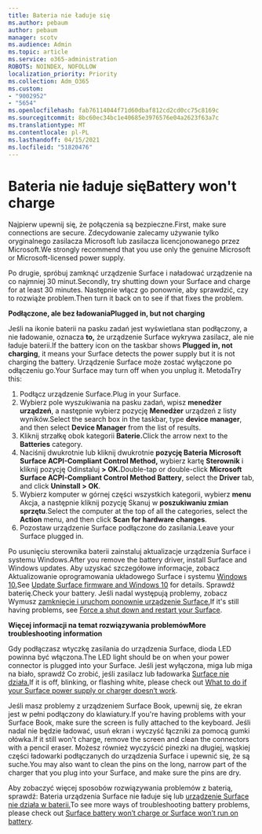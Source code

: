 ```yaml
---
title: Bateria nie ładuje się
ms.author: pebaum
author: pebaum
manager: scotv
ms.audience: Admin
ms.topic: article
ms.service: o365-administration
ROBOTS: NOINDEX, NOFOLLOW
localization_priority: Priority
ms.collection: Adm_O365
ms.custom:
- "9002952"
- "5654"
ms.openlocfilehash: fab76114044f71d60dbaf812cd2cd0cc75c8169c
ms.sourcegitcommit: 8bc60ec34bc1e40685e3976576e04a2623f63a7c
ms.translationtype: MT
ms.contentlocale: pl-PL
ms.lasthandoff: 04/15/2021
ms.locfileid: "51820476"
---
```

# <a name="battery-wont-charge"></a><span data-ttu-id="33746-102">Bateria nie ładuje się</span><span class="sxs-lookup"><span data-stu-id="33746-102">Battery won't charge</span></span>

<span data-ttu-id="33746-103">Najpierw upewnij się, że połączenia są bezpieczne.</span><span class="sxs-lookup"><span data-stu-id="33746-103">First, make sure connections are secure.</span></span> <span data-ttu-id="33746-104">Zdecydowanie zalecamy używanie tylko oryginalnego zasilacza Microsoft lub zasilacza licencjonowanego przez Microsoft.</span><span class="sxs-lookup"><span data-stu-id="33746-104">We strongly recommend that you use only the genuine Microsoft or Microsoft-licensed power supply.</span></span>

<span data-ttu-id="33746-105">Po drugie, spróbuj zamknąć urządzenie Surface i naładować urządzenie na co najmniej 30 minut.</span><span class="sxs-lookup"><span data-stu-id="33746-105">Secondly, try shutting down your Surface and charge for at least 30 minutes.</span></span> <span data-ttu-id="33746-106">Następnie włącz go ponownie, aby sprawdzić, czy to rozwiąże problem.</span><span class="sxs-lookup"><span data-stu-id="33746-106">Then turn it back on to see if that fixes the problem.</span></span>

<span data-ttu-id="33746-107">**Podłączone, ale bez ładowania**</span><span class="sxs-lookup"><span data-stu-id="33746-107">**Plugged in, but not charging**</span></span>

<span data-ttu-id="33746-108">Jeśli na ikonie baterii na pasku zadań jest wyświetlana stan podłączony, a nie ładowanie, oznacza **to,** że urządzenie Surface wykrywa zasilacz, ale nie ładuje baterii.</span><span class="sxs-lookup"><span data-stu-id="33746-108">If the battery icon on the taskbar shows **Plugged in, not charging**, it means your Surface detects the power supply but it is not charging the battery.</span></span> <span data-ttu-id="33746-109">Urządzenie Surface może zostać wyłączone po odłączeniu go.</span><span class="sxs-lookup"><span data-stu-id="33746-109">Your Surface may turn off when you unplug it.</span></span> <span data-ttu-id="33746-110">Metoda</span><span class="sxs-lookup"><span data-stu-id="33746-110">Try this:</span></span>

1. <span data-ttu-id="33746-111">Podłącz urządzenie Surface.</span><span class="sxs-lookup"><span data-stu-id="33746-111">Plug in your Surface.</span></span>
2. <span data-ttu-id="33746-112">Wybierz pole wyszukiwania na pasku zadań, wpisz **menedżer urządzeń**, a następnie wybierz pozycję **Menedżer** urządzeń z listy wyników.</span><span class="sxs-lookup"><span data-stu-id="33746-112">Select the search box in the taskbar, type **device manager**, and then select **Device Manager** from the list of results.</span></span>
3. <span data-ttu-id="33746-113">Kliknij strzałkę obok kategorii **Baterie.**</span><span class="sxs-lookup"><span data-stu-id="33746-113">Click the arrow next to the **Batteries** category.</span></span>
4. <span data-ttu-id="33746-114">Naciśnij dwukrotnie lub kliknij dwukrotnie **pozycję Bateria Microsoft Surface ACPI-Compliant Control Method,** wybierz kartę **Sterownik** i kliknij pozycję Odinstaluj **> OK.**</span><span class="sxs-lookup"><span data-stu-id="33746-114">Double-tap or double-click **Microsoft Surface ACPI-Compliant Control Method Battery**, select the **Driver** tab, and click **Uninstall > OK**.</span></span>
5. <span data-ttu-id="33746-115">Wybierz komputer w górnej części wszystkich kategorii, wybierz **menu** Akcja, a następnie kliknij pozycję Skanuj w **poszukiwaniu zmian sprzętu**.</span><span class="sxs-lookup"><span data-stu-id="33746-115">Select the computer at the top of all the categories, select the **Action** menu, and then click **Scan for hardware changes**.</span></span>
6. <span data-ttu-id="33746-116">Pozostaw urządzenie Surface podłączone do zasilania.</span><span class="sxs-lookup"><span data-stu-id="33746-116">Leave your Surface plugged in.</span></span>

<span data-ttu-id="33746-117">Po usunięciu sterownika baterii zainstaluj aktualizacje urządzenia Surface i systemu Windows.</span><span class="sxs-lookup"><span data-stu-id="33746-117">After you remove the battery driver, install Surface and Windows updates.</span></span> <span data-ttu-id="33746-118">Aby uzyskać szczegółowe informacje, zobacz Aktualizowanie oprogramowania układowego Surface i systemu [Windows 10.](https://support.microsoft.com/help/4023505)</span><span class="sxs-lookup"><span data-stu-id="33746-118">See [Update Surface firmware and Windows 10](https://support.microsoft.com/help/4023505) for details.</span></span> <span data-ttu-id="33746-119">Sprawdź baterię.</span><span class="sxs-lookup"><span data-stu-id="33746-119">Check your battery.</span></span> <span data-ttu-id="33746-120">Jeśli nadal występują problemy, zobacz Wymusz [zamknięcie i uruchom ponownie urządzenie Surface.](https://support.microsoft.com/help/4036280/surface-force-a-shut-down-and-restart-your-surface)</span><span class="sxs-lookup"><span data-stu-id="33746-120">If it's still having problems, see [Force a shut down and restart your Surface](https://support.microsoft.com/help/4036280/surface-force-a-shut-down-and-restart-your-surface).</span></span>

<span data-ttu-id="33746-121">**Więcej informacji na temat rozwiązywania problemów**</span><span class="sxs-lookup"><span data-stu-id="33746-121">**More troubleshooting information**</span></span>

<span data-ttu-id="33746-122">Gdy podłączasz wtyczkę zasilania do urządzenia Surface, dioda LED powinna być włączona.</span><span class="sxs-lookup"><span data-stu-id="33746-122">The LED light should be on when your power connector is plugged into your Surface.</span></span> <span data-ttu-id="33746-123">Jeśli jest wyłączona, miga lub miga na biało, sprawdź Co zrobić, jeśli zasilacz lub ładowarka [Surface nie działa.](https://support.microsoft.com/help/4484763/surface-fix-issues-with-your-power-supply)</span><span class="sxs-lookup"><span data-stu-id="33746-123">If it is off, blinking, or flashing white, please check out [What to do if your Surface power supply or charger doesn’t work](https://support.microsoft.com/help/4484763/surface-fix-issues-with-your-power-supply).</span></span> 

<span data-ttu-id="33746-124">Jeśli masz problemy z urządzeniem Surface Book, upewnij się, że ekran jest w pełni podłączony do klawiatury.</span><span class="sxs-lookup"><span data-stu-id="33746-124">If you're having problems with your Surface Book, make sure the screen is fully attached to the keyboard.</span></span> <span data-ttu-id="33746-125">Jeśli nadal nie będzie ładować, usuń ekran i wyczyść łączniki za pomocą gumki ołówka.</span><span class="sxs-lookup"><span data-stu-id="33746-125">If it still won't charge, remove the screen and clean the connectors with a pencil eraser.</span></span> <span data-ttu-id="33746-126">Możesz również wyczyścić pinezki na długiej, wąskiej części ładowarki podłączanych do urządzenia Surface i upewnić się, że są suche.</span><span class="sxs-lookup"><span data-stu-id="33746-126">You may also want to clean the pins on the long, narrow part of the charger that you plug into your Surface, and make sure the pins are dry.</span></span>

<span data-ttu-id="33746-127">Aby zobaczyć więcej sposobów rozwiązywania problemów z baterią, sprawdź: Bateria urządzenia Surface nie ładuje się lub [urządzenie Surface nie działa w baterii.](https://support.microsoft.com/help/4023536/surface-surface-battery-wont-charge)</span><span class="sxs-lookup"><span data-stu-id="33746-127">To see more ways of troubleshooting battery problems, please check out [Surface battery won’t charge or Surface won’t run on battery](https://support.microsoft.com/help/4023536/surface-surface-battery-wont-charge).</span></span>

